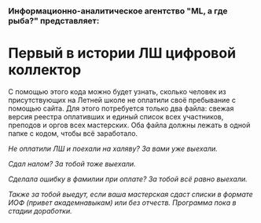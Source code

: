 ### Информационно-аналитическое агентство "ML, а где рыба?" представляет:

# Первый в истории ЛШ цифровой коллектор 

С помощью этого кода можно будет узнать, сколько человек из присутствующих на Летней школе не оплатили своё пребывание с помощью сайта. Для этого потребуется только два файла: свежая версия реестра оплативших и единый список всех участников, преподов и оргов всех мастерских. Оба файла должны лежать в одной папке с кодом, чтобы всё заработало.

*Не оплатили ЛШ и поехали на халяву? За вами уже выехали.*

*Сдал налом? За тобой тоже выехали.*

*Сделала ошибку в фамилии при оплате? За тобой всё равно выехали.*

*Также за тобой выедут, если ваша мастерская сдаст списки в формате ИОФ (привет академнавыкам) или без отчеств. Программа пока в стадии доработки.*
